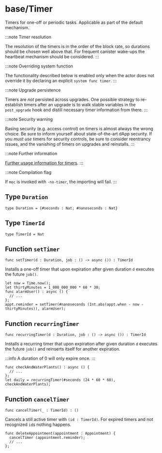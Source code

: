 # base/Timer
Timers for one-off or periodic tasks. Applicable as part of the default mechanism.

:::note Timer resolution

The resolution of the timers is in the order of the block rate,
so durations should be chosen well above that. For frequent
canister wake-ups the heartbeat mechanism should be considered.
:::

:::note Overriding system function

The functionality described below is enabled only when the actor does not override it by declaring an explicit `system func timer`.
:::

:::note Upgrade persistence

Timers are _not_ persisted across upgrades. One possible strategy
to re-establish timers after an upgrade is to walk stable variables
in the `post_upgrade` hook and distill necessary timer information
from there.
:::

:::note Security warning

Basing security (e.g. access control) on timers is almost always the wrong choice.
Be sure to inform yourself about state-of-the-art dApp security.
If you _must use_ timers for security controls, be sure to consider reentrancy issues,
and the vanishing of timers on upgrades and reinstalls.
:::

:::note Further information

[Further usage information for timers](https://internetcomputer.org/docs/current/developer-docs/backend/periodic-tasks#timers-library-limitations).
:::

:::note Compilation flag

If `moc` is invoked with `-no-timer`, the importing will fail.
:::

## Type `Duration`
``` motoko no-repl
type Duration = {#seconds : Nat; #nanoseconds : Nat}
```


## Type `TimerId`
``` motoko no-repl
type TimerId = Nat
```


## Function `setTimer`
``` motoko no-repl
func setTimer(d : Duration, job : () -> async ()) : TimerId
```

Installs a one-off timer that upon expiration after given duration `d`
executes the future `job()`.

```motoko no-repl
let now = Time.now();
let thirtyMinutes = 1_000_000_000 * 60 * 30;
func alarmUser() : async () {
  // ...
};
appt.reminder = setTimer(#nanoseconds (Int.abs(appt.when - now - thirtyMinutes)), alarmUser);
```

## Function `recurringTimer`
``` motoko no-repl
func recurringTimer(d : Duration, job : () -> async ()) : TimerId
```

Installs a recurring timer that upon expiration after given duration `d`
executes the future `job()` and reinserts itself for another expiration.

:::info
A duration of 0 will only expire once.
:::

```motoko no-repl
func checkAndWaterPlants() : async () {
  // ...
};
let daily = recurringTimer(#seconds (24 * 60 * 60), checkAndWaterPlants);
```

## Function `cancelTimer`
``` motoko no-repl
func cancelTimer(_ : TimerId) : ()
```

Cancels a still active timer with `(id : TimerId)`. For expired timers
and not recognized `id`s nothing happens.

```motoko no-repl
func deleteAppointment(appointment : Appointment) {
  cancelTimer (appointment.reminder);
  // ...
};
```
